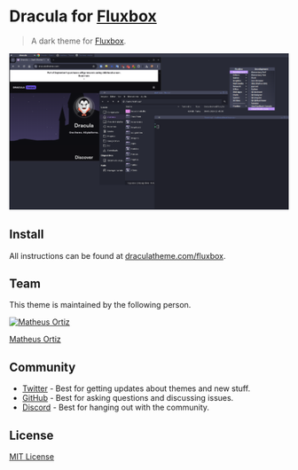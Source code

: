 # Dracula for [Fluxbox](http://fluxbox.org/)

> A dark theme for [Fluxbox](http://fluxbox.org/).

![Screenshot](./screenshot.png)

## Install

All instructions can be found at [draculatheme.com/fluxbox](https://draculatheme.com/fluxbox).

## Team

This theme is maintained by the following person.

[![Matheus Ortiz](https://github.com/matheusortiz.png?size=100)](https://github.com/matheusortiz)

[Matheus Ortiz](https://github.com/matheusortiz)

## Community

- [Twitter](https://twitter.com/draculatheme) - Best for getting updates about themes and new stuff.
- [GitHub](https://github.com/dracula/dracula-theme/discussions) - Best for asking questions and discussing issues.
- [Discord](https://draculatheme.com/discord-invite) - Best for hanging out with the community.

## License

[MIT License](./LICENSE)
